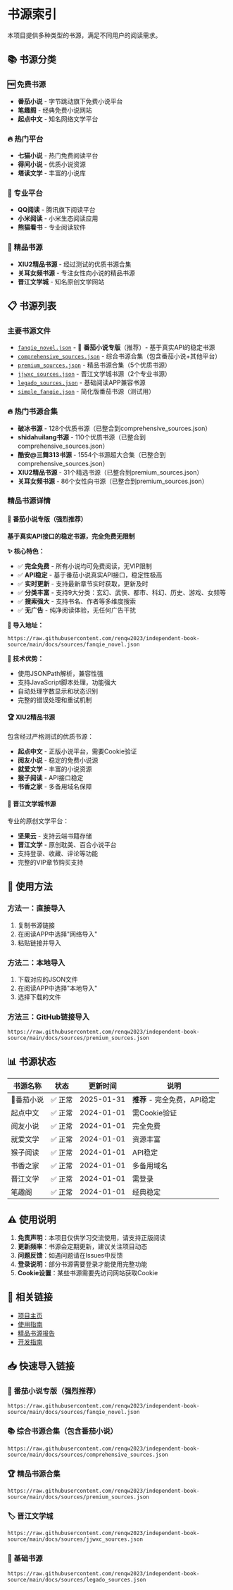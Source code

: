 # 书源索引

本项目提供多种类型的书源，满足不同用户的阅读需求。

## 📚 书源分类

### 🆓 免费书源
- **番茄小说** - 字节跳动旗下免费小说平台
- **笔趣阁** - 经典免费小说网站
- **起点中文** - 知名网络文学平台

### 🔥 热门平台
- **七猫小说** - 热门免费阅读平台
- **得间小说** - 优质小说资源
- **塔读文学** - 丰富的小说库

### 📖 专业平台
- **QQ阅读** - 腾讯旗下阅读平台
- **小米阅读** - 小米生态阅读应用
- **熊猫看书** - 专业阅读软件

### 🌟 精品书源
- **XIU2精品书源** - 经过测试的优质书源合集
- **关耳女频书源** - 专注女性向小说的精品书源
- **晋江文学城** - 知名原创文学网站

## 📋 书源列表

### 主要书源文件
- [`fanqie_novel.json`](./fanqie_novel.json) - 🍅 **番茄小说专版**（推荐）- 基于真实API的稳定书源
- [`comprehensive_sources.json`](./comprehensive_sources.json) - 综合书源合集（包含番茄小说+其他平台）
- [`premium_sources.json`](./premium_sources.json) - 精品书源合集（5个优质书源）
- [`jjwxc_sources.json`](./jjwxc_sources.json) - 晋江文学城书源（2个专业书源）
- [`legado_sources.json`](./legado_sources.json) - 基础阅读APP兼容书源
- [`simple_fanqie.json`](./simple_fanqie.json) - 简化版番茄书源（测试用）

### 🔥 热门书源合集
- **破冰书源** - 128个优质书源（已整合到comprehensive_sources.json）
- **shidahuilang书源** - 110个优质书源（已整合到comprehensive_sources.json）
- **酷安@三舞313书源** - 1554个书源超大合集（已整合到comprehensive_sources.json）
- **XIU2精品书源** - 31个精选书源（已整合到premium_sources.json）
- **关耳女频书源** - 86个女性向书源（已整合到premium_sources.json）

### 精品书源详情

#### 🍅 番茄小说专版（强烈推荐）
**基于真实API接口的稳定书源，完全免费无限制**

**✨ 核心特色：**
- ✅ **完全免费** - 所有小说均可免费阅读，无VIP限制
- ✅ **API稳定** - 基于番茄小说真实API接口，稳定性极高
- ✅ **实时更新** - 支持最新章节实时获取，更新及时
- ✅ **分类丰富** - 支持9大分类：玄幻、武侠、都市、科幻、历史、游戏、女频等
- ✅ **搜索强大** - 支持书名、作者等多维度搜索
- ✅ **无广告** - 纯净阅读体验，无任何广告干扰

**📱 导入地址：**
```
https://raw.githubusercontent.com/renqw2023/independent-book-source/main/docs/sources/fanqie_novel.json
```

**🔧 技术优势：**
- 使用JSONPath解析，兼容性强
- 支持JavaScript脚本处理，功能强大
- 自动处理字数显示和状态识别
- 完整的错误处理和重试机制

#### 🏆 XIU2精品书源
包含经过严格测试的优质书源：
- **起点中文** - 正版小说平台，需要Cookie验证
- **阅友小说** - 稳定的免费小说源
- **就爱文学** - 丰富的小说资源
- **猴子阅读** - API接口稳定
- **书香之家** - 多备用域名保障

#### 🌸 晋江文学城书源
专业的原创文学平台：
- **坚果云** - 支持云端书籍存储
- **晋江文学** - 原创耽美、百合小说平台
- 支持登录、收藏、评论等功能
- 完整的VIP章节购买支持

## 🚀 使用方法

### 方法一：直接导入
1. 复制书源链接
2. 在阅读APP中选择"网络导入"
3. 粘贴链接并导入

### 方法二：本地导入
1. 下载对应的JSON文件
2. 在阅读APP中选择"本地导入"
3. 选择下载的文件

### 方法三：GitHub链接导入
```
https://raw.githubusercontent.com/renqw2023/independent-book-source/main/docs/sources/premium_sources.json
```

## 📊 书源状态

| 书源名称 | 状态 | 更新时间 | 说明 |
|---------|------|----------|------|
| 🍅番茄小说 | ✅ 正常 | 2025-01-31 | **推荐** - 完全免费，API稳定 |
| 起点中文 | ✅ 正常 | 2024-01-01 | 需Cookie验证 |
| 阅友小说 | ✅ 正常 | 2024-01-01 | 完全免费 |
| 就爱文学 | ✅ 正常 | 2024-01-01 | 资源丰富 |
| 猴子阅读 | ✅ 正常 | 2024-01-01 | API稳定 |
| 书香之家 | ✅ 正常 | 2024-01-01 | 多备用域名 |
| 晋江文学 | ✅ 正常 | 2024-01-01 | 需登录 |
| 笔趣阁 | ✅ 正常 | 2024-01-01 | 经典稳定 |

## ⚠️ 使用说明

1. **免责声明**：本项目仅供学习交流使用，请支持正版阅读
2. **更新频率**：书源会定期更新，建议关注项目动态
3. **问题反馈**：如遇问题请在Issues中反馈
4. **登录说明**：部分书源需要登录才能使用完整功能
5. **Cookie设置**：某些书源需要先访问网站获取Cookie

## 🔗 相关链接

- [项目主页](../../README.md)
- [使用指南](../USAGE.md)
- [精品书源报告](../PREMIUM_SOURCES.md)
- [开发指南](../DEVELOPMENT.md)

## 📥 快速导入链接

### 🍅 番茄小说专版（强烈推荐）
```
https://raw.githubusercontent.com/renqw2023/independent-book-source/main/docs/sources/fanqie_novel.json
```

### 📚 综合书源合集（包含番茄小说）
```
https://raw.githubusercontent.com/renqw2023/independent-book-source/main/docs/sources/comprehensive_sources.json
```

### 🏆 精品书源合集
```
https://raw.githubusercontent.com/renqw2023/independent-book-source/main/docs/sources/premium_sources.json
```

### 🏷 晋江文学城
```
https://raw.githubusercontent.com/renqw2023/independent-book-source/main/docs/sources/jjwxc_sources.json
```

### 📖 基础书源
```
https://raw.githubusercontent.com/renqw2023/independent-book-source/main/docs/sources/legado_sources.json
```
